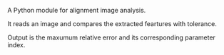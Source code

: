 A Python module for alignment image analysis.

It reads an image and compares the extracted feartures with tolerance.

Output is the maxumum relative error and its corresponding parameter index.
